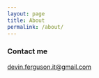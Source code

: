 ```yaml
---
layout: page
title: About
permalink: /about/
---
```




### Contact me

[devin.ferguson.it@gmail.com](mailto:devin.ferguson.it@gmail.com)